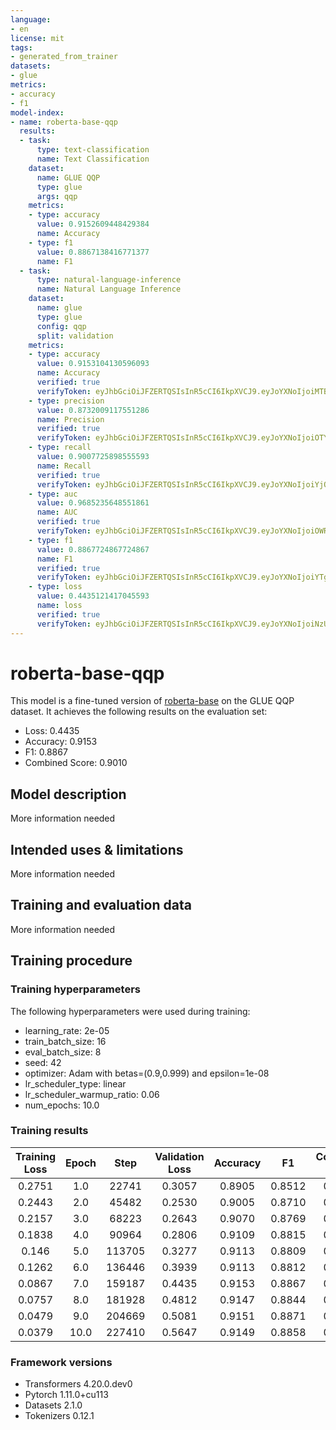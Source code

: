 ```yaml
---
language:
- en
license: mit
tags:
- generated_from_trainer
datasets:
- glue
metrics:
- accuracy
- f1
model-index:
- name: roberta-base-qqp
  results:
  - task:
      type: text-classification
      name: Text Classification
    dataset:
      name: GLUE QQP
      type: glue
      args: qqp
    metrics:
    - type: accuracy
      value: 0.9152609448429384
      name: Accuracy
    - type: f1
      value: 0.8867138416771377
      name: F1
  - task:
      type: natural-language-inference
      name: Natural Language Inference
    dataset:
      name: glue
      type: glue
      config: qqp
      split: validation
    metrics:
    - type: accuracy
      value: 0.9153104130596093
      name: Accuracy
      verified: true
      verifyToken: eyJhbGciOiJFZERTQSIsInR5cCI6IkpXVCJ9.eyJoYXNoIjoiMTBmYmQ4MjhlZDBkOWM4YzNiNTE3MDNhMDVlMDNhNmU4YjBiZjNmMDlhOGU2ZmZjMzAwODczNDA0NzkwMDJkMyIsInZlcnNpb24iOjF9.Xpv1jn9glM7lbsQNQvtCnQuueHeGLD0xzEaquc3HfB1p_zFvDRe38mv_B1aHt-YxR16AhfpIbENOM1sPTaAJDA
    - type: precision
      value: 0.8732009117551286
      name: Precision
      verified: true
      verifyToken: eyJhbGciOiJFZERTQSIsInR5cCI6IkpXVCJ9.eyJoYXNoIjoiOTYyYWEwOWE0YjI1NWJiNWMwNTMxOTc4OTFmYWI4MTJmMDRkMmEwYWRhMDAzYzVmNDA3Y2YzMzJkMDIzYzNjYyIsInZlcnNpb24iOjF9.O0KMG-s8zO6-tAat0HZRL6MN1ZaZQ_Ng3a_-qC5FndZefHktoJDSD9hiuZFTmlY6Vn1UkDlvG1XnnAi1Gv6pBg
    - type: recall
      value: 0.9007725898555593
      name: Recall
      verified: true
      verifyToken: eyJhbGciOiJFZERTQSIsInR5cCI6IkpXVCJ9.eyJoYXNoIjoiYjQ3MzQyM2FlZTc1Y2VjOGY4MGEwMzY2MGM0YjQwNzIwNmVjMmRlNmExYWFlZjU3ZTIyZmJkMGRiZmJkMGZhMCIsInZlcnNpb24iOjF9.eYT8-djtIVkGrr8rhjqE2arUYgXQY0so9o8F4dXkLQt1fNEVa9kxTicapp4h1yTfU2jPpH778J_nvMCzwqixDw
    - type: auc
      value: 0.9685235648551861
      name: AUC
      verified: true
      verifyToken: eyJhbGciOiJFZERTQSIsInR5cCI6IkpXVCJ9.eyJoYXNoIjoiOWRiZGYyYjE5MDFmNWQzN2ZkNGRkMTA4ZTEwNzYxMTg1NTNlY2VjODM0ZDY0NzA1NjQ3MGE2ZWNmY2MxYmNkMyIsInZlcnNpb24iOjF9.aQOO1uk3UON5hgbuMkKK93Yt1aRH4TpBad-KDwjj0_IM9Y11_-itRf6vZuWCkr0gZmyZ-4b0PA4v_dvf88y8Aw
    - type: f1
      value: 0.8867724867724867
      name: F1
      verified: true
      verifyToken: eyJhbGciOiJFZERTQSIsInR5cCI6IkpXVCJ9.eyJoYXNoIjoiYTgxODBkMjZmMjdlZjAyNjA3Njk5OTA4NWExOWQ4NzMwNDlhODNlYTQ1NWZhM2JmNjhjOTA4ZjQxY2QwYTk4ZiIsInZlcnNpb24iOjF9.AjkBwMnuDZVnIXs6EE_ooluFrJSavg58EmUt5Oux2feFP7SvUaWbnetkHIyzBIKb5MEyxuPkSxXU3A6Di-t6CA
    - type: loss
      value: 0.4435121417045593
      name: loss
      verified: true
      verifyToken: eyJhbGciOiJFZERTQSIsInR5cCI6IkpXVCJ9.eyJoYXNoIjoiNzU1ZDg0MGMyOGE0ZWM1Y2MwZjk0ZTAzNjc1MjBlZTUxNDIyNGZmN2EyZTUyZGM3N2E4NmQwOGUyNDBkOTVjNiIsInZlcnNpb24iOjF9.66LOnSclusAZY9uELpElvbcTuUVEJ95oXnspi9BHHw0tgwv38uUeq0cfojuQ_VsNN0UykiT0NooJdWaixpK4BA
---
```


<!-- This model card has been generated automatically according to the information the Trainer had access to. You
should probably proofread and complete it, then remove this comment. -->

# roberta-base-qqp

This model is a fine-tuned version of [roberta-base](https://huggingface.co/roberta-base) on the GLUE QQP dataset.
It achieves the following results on the evaluation set:
- Loss: 0.4435
- Accuracy: 0.9153
- F1: 0.8867
- Combined Score: 0.9010

## Model description

More information needed

## Intended uses & limitations

More information needed

## Training and evaluation data

More information needed

## Training procedure

### Training hyperparameters

The following hyperparameters were used during training:
- learning_rate: 2e-05
- train_batch_size: 16
- eval_batch_size: 8
- seed: 42
- optimizer: Adam with betas=(0.9,0.999) and epsilon=1e-08
- lr_scheduler_type: linear
- lr_scheduler_warmup_ratio: 0.06
- num_epochs: 10.0

### Training results

| Training Loss | Epoch | Step   | Validation Loss | Accuracy | F1     | Combined Score |
|:-------------:|:-----:|:------:|:---------------:|:--------:|:------:|:--------------:|
| 0.2751        | 1.0   | 22741  | 0.3057          | 0.8905   | 0.8512 | 0.8709         |
| 0.2443        | 2.0   | 45482  | 0.2530          | 0.9005   | 0.8710 | 0.8857         |
| 0.2157        | 3.0   | 68223  | 0.2643          | 0.9070   | 0.8769 | 0.8919         |
| 0.1838        | 4.0   | 90964  | 0.2806          | 0.9109   | 0.8815 | 0.8962         |
| 0.146         | 5.0   | 113705 | 0.3277          | 0.9113   | 0.8809 | 0.8961         |
| 0.1262        | 6.0   | 136446 | 0.3939          | 0.9113   | 0.8812 | 0.8962         |
| 0.0867        | 7.0   | 159187 | 0.4435          | 0.9153   | 0.8867 | 0.9010         |
| 0.0757        | 8.0   | 181928 | 0.4812          | 0.9147   | 0.8844 | 0.8996         |
| 0.0479        | 9.0   | 204669 | 0.5081          | 0.9151   | 0.8871 | 0.9011         |
| 0.0379        | 10.0  | 227410 | 0.5647          | 0.9149   | 0.8858 | 0.9003         |


### Framework versions

- Transformers 4.20.0.dev0
- Pytorch 1.11.0+cu113
- Datasets 2.1.0
- Tokenizers 0.12.1
